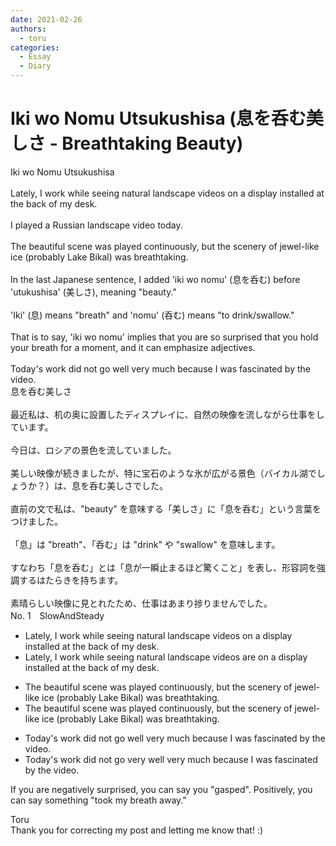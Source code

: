 ```yaml
---
date: 2021-02-26
authors:
  - toru
categories:
  - Essay
  - Diary
---
```


<h1 id="subject_show">Iki wo Nomu Utsukushisa (息を呑む美しさ - Breathtaking Beauty)</h1>
<div class="date" hidden>Feb 26, 2021 17:29</div>
<div id="post"><div id="body_show_ori">
Iki wo Nomu Utsukushisa<br/><br/>Lately, I work while seeing natural landscape videos on a display installed at the back of my desk.<br/><br/>I played a Russian landscape video today.<br/><br/>The beautiful scene was played continuously, but the scenery of jewel-like ice (probably Lake Bikal) was breathtaking.<br/><br/>In the last Japanese sentence, I added 'iki wo nomu' (息を呑む) before 'utukushisa' (美しさ), meaning "beauty."<br/><br/>'Iki' (息) means "breath" and 'nomu' (呑む) means "to drink/swallow."<br/><br/>That is to say, 'iki wo nomu' implies that you are so surprised that you hold your breath for a moment, and it can emphasize adjectives.<br/><br/>Today's work did not go well very much because I was fascinated by the video.
</div></div>

<!-- more -->

<div id="post_ja"><div id="body_show_mo">
息を呑む美しさ<br/><br/>最近私は、机の奥に設置したディスプレイに、自然の映像を流しながら仕事をしています。<br/><br/>今日は、ロシアの景色を流していました。<br/><br/>美しい映像が続きましたが、特に宝石のような氷が広がる景色（バイカル湖でしょうか？）は、息を呑む美しさでした。<br/><br/>直前の文で私は、"beauty" を意味する「美しさ」に「息を呑む」という言葉をつけました。<br/><br/>「息」は "breath"、「呑む」は "drink" や "swallow" を意味します。<br/><br/>すなわち「息を呑む」とは「息が一瞬止まるほど驚くこと」を表し、形容詞を強調するはたらきを持ちます。<br/><br/>素晴らしい映像に見とれたため、仕事はあまり捗りませんでした。
</div></div>
<div id="block"><div class="first_name"> No. 1　<span class="just_name">SlowAndSteady</span></div><div id="block2">
<ul class="correction_field">
<li class="incorrect">Lately, I work while seeing natural landscape videos on a display installed at the back of my desk.</li>
<li class="corrected correct">
Lately, I work while<span class="sline"> seeing </span>natural landscape videos are on a display installed at the back of my desk.
</li>
</ul>
<ul class="correction_field">
<li class="incorrect">The beautiful scene was played continuously, but the scenery of jewel-like ice (probably Lake Bikal) was breathtaking.</li>
<li class="corrected correct">
The beautiful scene <span class="sline">was</span> played continuously, but the scenery of jewel-like ice (probably Lake Bikal) was breathtaking.
</li>
</ul>
<ul class="correction_field">
<li class="incorrect">Today's work did not go well very much because I was fascinated by the video.</li>
<li class="corrected correct">
Today's work did not go <span class="f_blue">very</span> well <span class="sline">very much</span> because I was fascinated by the video.
</li>
</ul>
<p class="comment_small">
 If you are negatively surprised, you can say you "gasped".  Positively, you can say something "took my breath away."
</p>

</div><div class="name"><span class="just_name">Toru</span><br>
Thank you for correcting my post and letting me know that! :)
</div>
</div>
